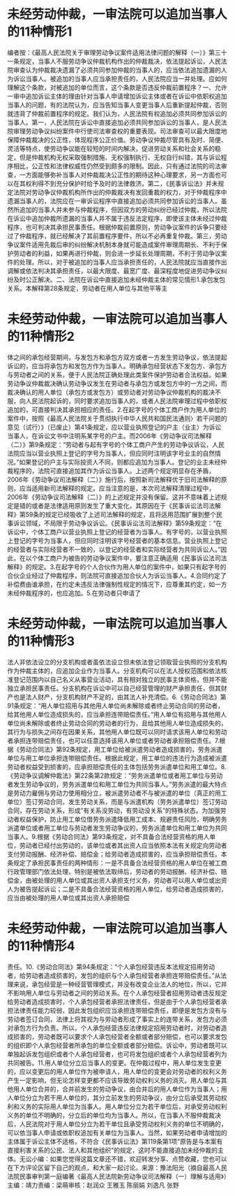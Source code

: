 # 未经劳动仲裁，一审法院可以追加当事人的11种情形1

编者按：《最高人民法院关于审理劳动争议案件适用法律问题的解释（一）》第三十一条规定，当事人不服劳动争议仲裁机构作出的仲裁裁决，依法提起诉讼，人民法院审查认为仲裁裁决遗漏了必须共同参加仲裁的当事人的，应当依法追加遗漏的人为诉讼当事人。被追加的当事人应当承担责任的，人民法院应当一并处理。应如何理解这个条款，对被追加的单位而言，这个条款是否违反仲裁前置程序？一、允许一审中追加诉讼主体的理由针对当事人申请增加诉讼主体或者在诉讼中依职权追加当事人的问题，有的法院认为，应当告知当事人变更当事人后重新提起仲裁，否则就违背了仲裁前置程序的规定。我们认为，人民法院有权追加必须共同参加诉讼的当事人。第一，人民法院在诉讼中直接追加必须共同参加诉讼的当事人，是人民法院审理劳动争议纠纷案件中行使司法审查权的重要表现。司法审查可以最大限度地保障仲裁裁决的公正性，体现程序公正价值。劳动争议仲裁尽管具有及时、简便、灵活等特点，使劳动争议能在较短的时间内解决，促进劳动关系和社会关系的稳定，但是仲裁机构无权采取强制措施、无权强制执行、无权自行纠错，其与诉讼程序相比，公正性和法律权威性仍然受到颇多的限制。因此，只有通过法院的司法审查，一方面能够弥补当事人对仲裁裁决公正性的期待这种心理要求，另一方面也可以在其权利得不到充分保护时给予及时的法律救济。第二，《民事诉讼法》并未规定法院对劳动争议仲裁机构所作出的仲裁裁决有发回重裁的权力，对于仲裁程序中遗漏当事人的，法院应在一审诉讼程序中直接追加必须共同参加诉讼的当事人。虽然所追加的当事人并未参与仲裁程序，但因双方的劳动纠纷已经过仲裁，所以法院在诉讼中追加仲裁所遗漏的当事人并不属于违反法定程序，即使该主体未经过仲裁程序，也可判决其承担民事责任。根据仲裁前置原则，劳动争议案件的诉争只要经过了仲裁程序，就已经解决了其前置程序要件，所以不必再重复仲裁。第三，劳动争议案件适用先裁后审的纠纷解决机制本身就可能造成案件审理周期长、不利于保护劳动者的利益，如果再进行仲裁，则会进一步延长处理周期，不利于劳动争议案件的处理。所以，对于被追加的当事人应当承担责任的，人民法院就应当直接作出调解或依法判决其承担责任，以最大限度、最宽广度、最深程度地促进劳动争议纠纷及时公正解决。二、法院在诉讼中直接追加未经仲裁主体的常见情形1.承包发包关系。本解释第28条规定，劳动者在用人单位与其他平等主

# 未经劳动仲裁，一审法院可以追加当事人的11种情形2

体之间的承包经营期间，与发包方和承包方双方或者一方发生劳动争议，依法提起诉讼的，应当将承包方和发包方作为当事人。明确承包经营状态下发包方、承包方与劳动者之间的关系，便于人民法院正确处理此类案件保护劳动者合法权益。如果劳动争议仲裁裁决确认劳动争议发生在劳动者与承包方或发包方中的一方之间，而裁决确认的用人单位（承包方或发包方）或劳动者对劳动争议仲裁机构的裁决不服，向人民法院起诉的，同时要求追加当事人的，或者人民法院审理过程中依职权追加的，可直接判决其承担相应的责任。2.在起字号的个体工商户作为用人单位的案件中，按照《最高人民法院关于贯彻执行中华人民共和国民法通则〉若干问题的意见（试行）》（已废止）第41条规定，应以营业执照登记的户主（业主）为诉讼当事人，在诉讼文书中注明系某字号的户主。而2006年《劳动争议司法解释（二）》第9条规定：“劳动者与起有字号的个体工商户产生的劳动争议诉讼，人民法院应当以营业执照上登记的字号为当事人，但应同时注明该字号业主的自然情况。”如果登记的户主与实际投资人不同，则都应追加为当事人。登记的业主未经仲裁程序的，法院可直接追加其作为诉讼当事人。上述两个规定明显存在矛盾，2006年《劳动争议司法解释（二）》施行后，按照新司法解释优于旧司法解释的原则，应当适用新司法解释的规定。应当注意的是，本次司法解释清理过程中，2006年《劳动争议司法解释（二）》的上述规定并没有保留。这并不意味着上述规定是错的或者是法律适用原则发生了重大变化，其原因在于《民事诉讼法司法解释》第59条的规定已经吸收了上述司法解释的规定，且将适用范围扩展到整个民事诉讼领域，不局限于劳动争议诉讼。《民事诉讼法司法解释》第59条规定：“在诉讼中，个体工商户以营业执照上登记的经营者为当事人。有字号的，以营业执照上登记的字号为当事人，但应同时注明该字号经营者的基本信息。营业执照上登记的经营者与实际经营者不一致的，以登记的经营者和实际经营者为共同诉讼人。”因此，在以个体工商户为被告的劳动争议案件中，要注意正确适用《民事诉讼法司法解释》的规定。3.在起字号的个人合伙作为用人单位的案件中，如果只有起字号的合伙企业经过了仲裁程序，则法院可直接追加合伙人为诉讼当事人。4.合同约定了补偿费由谁承担，在约定未违反法律强制性规定的情况下，应尊重其约定，如一方未经仲裁程序的，也应追加。5.在劳动者只申请了

# 未经劳动仲裁，一审法院可以追加当事人的11种情形3

法人非依法设立的分支机构或者虽依法设立但未依法登记领取营业执照的分支机构作为仲裁主体的，应追加企业作为当事人。分支机构可以在法人授权范围和依法核准登记范围内以自己名义从事营业活动，具有相对独立的民事主体资格，但并不能独立承担民事责任。分支机构在诉讼中可以自己经营管理的财产承担责任，但其财产也是法人财产，分支机构财产不足的，由其法人补充清偿。6.《劳动合同法》第91条规定：“用人单位招用与其他用人单位尚未解除或者终止劳动合同的劳动者，给其他用人单位造成损失的，应当承担连带赔偿责任。”用人单位有招用与其他用人单位尚未解除或者终止劳动合同的劳动者的行为，且给其他用人单位造成损失的，其行为与损失之间存在因果关系，其他用人单位既可以同时请求该用人单位和劳动者承担连带赔偿责任，也可以任意选择该用人单位或者劳动者承担赔偿责任。7.根据《劳动合同法》第92条规定，用工单位给被派遣劳动者造成损害的，劳务派遣单位与用工单位承担连带赔偿责任。根据此规定，用工单位的违法行为造成被派遣劳动者权益受到损害的，应承担赔偿责任的主体包括劳务派遣单位和用工单位。8.《劳动争议调解仲裁法》第22条第2款规定：“劳务派遣单位或者用工单位与劳动者发生劳动争议的，劳务派遣单位和用工单位为共同当事人。”劳务派遣的最大特点是劳动力雇佣与劳动力使用相分立，被派遣劳动者不与被派遣的单位（真正的用工单位）签订劳动合同，发生劳动关系，而是与派遣机构（劳务派遣单位）签订劳动合同，存在劳动关系，形成“有关系没劳动，有劳动没关系”的特殊状态。为加强劳动者权益保护，防止用工单位借劳务派遣降低用工成本、规避责任风险，明确劳务派遣单位或者用工单位与劳动者发生劳动争议的，劳务派遣单位和用工单位为共同当事人。9.根据《劳动合同法》第93条规定，对不具备合法经营资格的用人单位，劳动者已经付出劳动的，该单位或者其出资人应当依照本法有关规定向劳动者支付劳动报酬、经济补偿、赔偿金；给劳动者造成损害的，应当承担赔偿责任。本条规定了承担民事责任的两种情形：一是不具备合法经营资格的用人单位在被工商行政管理部门依法处理，特别是被依法取缔后，劳动者的劳动报酬、经济补偿、赔偿金，由被处理的用人单位或其出资人承担支付义务，劳动者可以用人单位或出资人为被告提起诉讼；二是不具备合法经营资格的用人单位，给劳动者造成损害的，应当由被处理的用人单位或其出资人承担赔偿

# 未经劳动仲裁，一审法院可以追加当事人的11种情形4

责任。10.《劳动合同法》第94条规定：“个人承包经营违反本法规定招用劳动者，给劳动者造成损害的，发包的组织与个人承包经营者承担连带赔偿责任。”从法理来说，承包经营是一种经营管理模式，并没有改变企业法人的地位，所以，它并不影响用人单位与劳动者之间的劳动关系。在个人承包经营者招用劳动者违反规定给劳动者造成损害时，个人承包经营者承担法律责任，但是由于个人承包经营者承担法律责任能力较弱，因此发包组织应当承担连带赔偿责任，即便是发包方没有与劳动者签订合同，法律上将其视为与劳动者形成了事实上的连带关系，发包方必须对承包方行为负责。所以，个人承包经营违反法律规定招用劳动者时，对劳动者造成损害的，劳动者既可以要求个人承包经营者全额或者部分赔偿，也可以要求发包的组织即个人承包经营者所承包的单位全额或者部分赔偿。诉讼中，劳动者既可以单独起诉发包组织或者个人承包经营者，也可将发包组织或者个人承包经营者列为共同被告。11.用人单位分立后当事人的变更。在仲裁过程中，用人单位发生变更的，应以变更后的用人单位作为被申请人，用人单位的变更会对劳动者的权利义务产生一定影响，但无论怎样变更都不应该导致劳动权利义务的消灭。用人单位与其他用人单位合并的，合并前发生的劳动争议，由合并后的用人单位作为当事人；用人单位分立为若干用人单位的，其分立前发生的劳动争议，由分立后承受其劳动权利和义务的实际用人单位为当事人。用人单位分立为若干单位后，对承受劳动权利义务的单位不明确的，分立后的单位均为当事人。所以，在当事人不服仲裁裁决后，人民法院对于用人单位分立为若干单位且承受劳动权利义务的单位不明确的，可以依当事人申请或依职权追加有关单位为当事人。当然，如果劳动者申请增加的主体属于诉讼主体不适格，不符合《民事诉讼法》第119条第1项“原告是与本案有直接利害关系的公民、法人和其他组织”的规定，这时不能直接追加未经仲裁的主体。无讼小编：如果您觉得这篇文章还不错，欢迎转发分享、点赞收藏，您也可以在下方评论区留下自己的观点，和大家一起讨论。来源：豫法阳光（摘自最高人民法院民事审判第一庭编著《最高人民法院新劳动争议司法解释（一）理解与适用》）主编：靖力责编：梁萌审核：赵润众 王雅玉 陈丽娟 刘逸凡 张野

